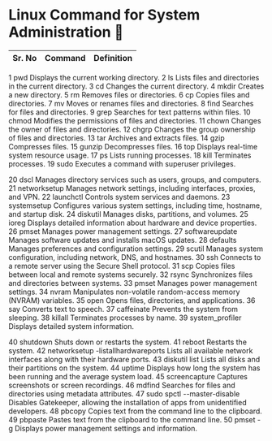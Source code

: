 # Linux Command for System Administration 🐧

| Sr. No | Command | Definition |
| :---: | :---: | :--- |
1 pwd Displays the current working directory.
2 ls
Lists files and directories in the current directory.
3
cd
Changes the current directory.
4
mkdir
Creates a new directory.
5
rm
Removes files or directories.
6
cp
Copies files and directories.
7
mv
Moves or renames files and directories.
8
find
Searches for files and directories.
9
grep
Searches for text patterns within files.
10
chmod
Modifies the permissions of files and directories.
11
chown
Changes the owner of files and directories.
12
chgrp
Changes the group ownership of files and directories.
13
tar
Archives and extracts files.
14
gzip
Compresses files.
15
gunzip
Decompresses files.
16
top
Displays real-time system resource usage.
17
ps
Lists running processes.
18
kill
Terminates processes.
19
sudo
Executes a command with superuser privileges.


20
dscl
Manages directory services such as users, groups, and computers.
21
networksetup
Manages network settings, including interfaces, proxies, and VPN.
22
launchctl
Controls system services and daemons.
23
systemsetup
Configures various system settings, including time, hostname, and startup disk.
24
diskutil
Manages disks, partitions, and volumes.
25
ioreg
Displays detailed information about hardware and device properties.
26
pmset
Manages power management settings.
27
softwareupdate
Manages software updates and installs macOS updates.
28
defaults
Manages preferences and configuration settings.
29
scutil
Manages system configuration, including network, DNS, and hostnames.
30
ssh
Connects to a remote server using the Secure Shell protocol.
31
scp
Copies files between local and remote systems securely.
32
rsync
Synchronizes files and directories between systems.
33
pmset
Manages power management settings.
34
nvram
Manipulates non-volatile random-access memory (NVRAM) variables.
35
open
Opens files, directories, and applications.
36
say
Converts text to speech.
37
caffeinate
Prevents the system from sleeping.
38
killall
Terminates processes by name.
39
system_profiler
Displays detailed system information.


40
shutdown
Shuts down or restarts the system.
41
reboot
Restarts the system.
42
networksetup -listallhardwareports
Lists all available network interfaces along with their hardware ports.
43
diskutil list
Lists all disks and their partitions on the system.
44
uptime
Displays how long the system has been running and the average system load.
45
screencapture
Captures screenshots or screen recordings.
46
mdfind
Searches for files and directories using metadata attributes.
47
sudo spctl --master-disable
Disables Gatekeeper, allowing the installation of apps from unidentified developers.
48
pbcopy
Copies text from the command line to the clipboard.
49
pbpaste
Pastes text from the clipboard to the command line.
50
pmset -g
Displays power management settings and information.

